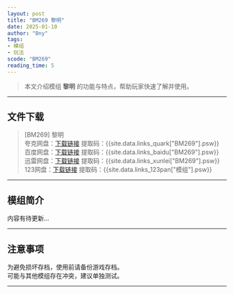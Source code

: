 ```yaml
---
layout: post
title: "BM269 黎明"
date: 2025-01-10
author: "Bny"
tags: 
- 模组
- 玩法
scode: "BM269"
reading_time: 5
---
```


> 本文介绍模组 **黎明** 的功能与特点，帮助玩家快速了解并使用。

---

## 文件下载

> [BM269] 黎明  
夸克网盘：[下载链接]({{site.data.links_quark["BM269"].url}}) 提取码：{{site.data.links_quark["BM269"].psw}}  
百度网盘：[下载链接]({{site.data.links_baidu["BM269"].url}}) 提取码：{{site.data.links_baidu["BM269"].psw}}  
迅雷网盘：[下载链接]({{site.data.links_xunlei["BM269"].url}}) 提取码：{{site.data.links_xunlei["BM269"].psw}}  
123网盘：[下载链接]({{site.data.links_123pan["模组"].url}}) 提取码：{{site.data.links_123pan["模组"].psw}}  

---

## 模组简介

>  
内容有待更新...  

---

## 注意事项

>  
为避免损坏存档，使用前请备份游戏存档。  
可能与其他模组存在冲突，建议单独测试。  

---

